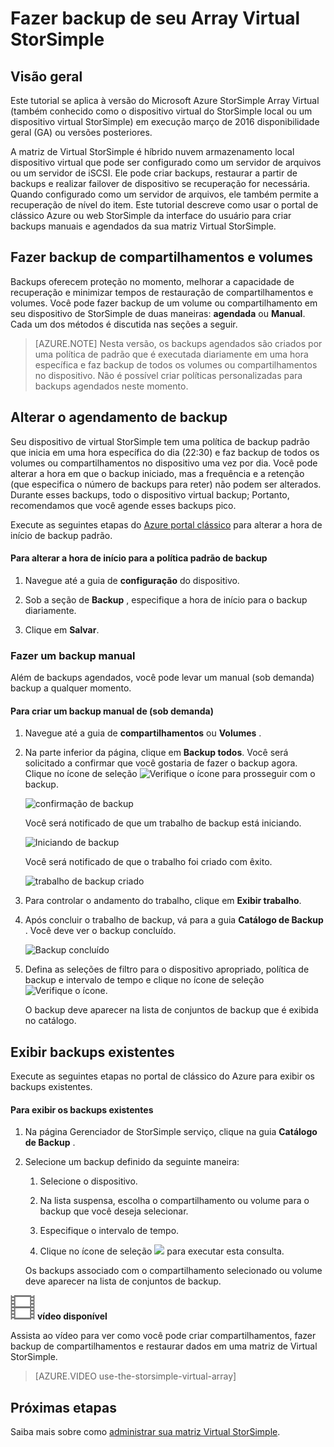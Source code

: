 <properties 
   pageTitle="Tutorial de backup Array Virtual StorSimple | Microsoft Azure"
   description="Descreve como fazer backup de Array Virtual StorSimple compartilhamentos e volumes."
   services="storsimple"
   documentationCenter="NA"
   authors="alkohli"
   manager="carmonm"
   editor="" />
<tags 
   ms.service="storsimple"
   ms.devlang="NA"
   ms.topic="article"
   ms.tgt_pltfrm="NA"
   ms.workload="TBD"
   ms.date="06/07/2016"
   ms.author="alkohli" />

# <a name="back-up-your-storsimple-virtual-array"></a>Fazer backup de seu Array Virtual StorSimple

## <a name="overview"></a>Visão geral 

Este tutorial se aplica à versão do Microsoft Azure StorSimple Array Virtual (também conhecido como o dispositivo virtual do StorSimple local ou um dispositivo virtual StorSimple) em execução março de 2016 disponibilidade geral (GA) ou versões posteriores.

A matriz de Virtual StorSimple é híbrido nuvem armazenamento local dispositivo virtual que pode ser configurado como um servidor de arquivos ou um servidor de iSCSI. Ele pode criar backups, restaurar a partir de backups e realizar failover de dispositivo se recuperação for necessária. Quando configurado como um servidor de arquivos, ele também permite a recuperação de nível do item. Este tutorial descreve como usar o portal de clássico Azure ou web StorSimple da interface do usuário para criar backups manuais e agendados da sua matriz Virtual StorSimple.


## <a name="back-up-shares-and-volumes"></a>Fazer backup de compartilhamentos e volumes

Backups oferecem proteção no momento, melhorar a capacidade de recuperação e minimizar tempos de restauração de compartilhamentos e volumes. Você pode fazer backup de um volume ou compartilhamento em seu dispositivo de StorSimple de duas maneiras: **agendada** ou **Manual**. Cada um dos métodos é discutida nas seções a seguir.

> [AZURE.NOTE] Nesta versão, os backups agendados são criados por uma política de padrão que é executada diariamente em uma hora específica e faz backup de todos os volumes ou compartilhamentos no dispositivo. Não é possível criar políticas personalizadas para backups agendados neste momento.

## <a name="change-the-backup-schedule"></a>Alterar o agendamento de backup

Seu dispositivo de virtual StorSimple tem uma política de backup padrão que inicia em uma hora específica do dia (22:30) e faz backup de todos os volumes ou compartilhamentos no dispositivo uma vez por dia. Você pode alterar a hora em que o backup iniciado, mas a frequência e a retenção (que especifica o número de backups para reter) não podem ser alterados. Durante esses backups, todo o dispositivo virtual backup; Portanto, recomendamos que você agende esses backups pico.

Execute as seguintes etapas do [Azure portal clássico](https://manage.windowsazure.com/) para alterar a hora de início de backup padrão.

#### <a name="to-change-the-start-time-for-the-default-backup-policy"></a>Para alterar a hora de início para a política padrão de backup

1. Navegue até a guia de **configuração** do dispositivo.

2. Sob a seção de **Backup** , especifique a hora de início para o backup diariamente.

3. Clique em **Salvar**.

### <a name="take-a-manual-backup"></a>Fazer um backup manual

Além de backups agendados, você pode levar um manual (sob demanda) backup a qualquer momento.

#### <a name="to-create-a-manual-on-demand-backup"></a>Para criar um backup manual de (sob demanda)

1. Navegue até a guia de **compartilhamentos** ou **Volumes** .

2. Na parte inferior da página, clique em **Backup todos**. Você será solicitado a confirmar que você gostaria de fazer o backup agora. Clique no ícone de seleção ![Verifique o ícone](./media/storsimple-ova-backup/image3.png) para prosseguir com o backup.

    ![confirmação de backup](./media/storsimple-ova-backup/image4.png)

    Você será notificado de que um trabalho de backup está iniciando.

    ![Iniciando de backup](./media/storsimple-ova-backup/image5.png)

    Você será notificado de que o trabalho foi criado com êxito.

    ![trabalho de backup criado](./media/storsimple-ova-backup/image7.png)

3. Para controlar o andamento do trabalho, clique em **Exibir trabalho**.

4. Após concluir o trabalho de backup, vá para a guia **Catálogo de Backup** . Você deve ver o backup concluído.

    ![Backup concluído](./media/storsimple-ova-backup/image8.png)

5. Defina as seleções de filtro para o dispositivo apropriado, política de backup e intervalo de tempo e clique no ícone de seleção ![Verifique o ícone](./media/storsimple-ova-backup/image3.png).

    O backup deve aparecer na lista de conjuntos de backup que é exibida no catálogo.

## <a name="view-existing-backups"></a>Exibir backups existentes

Execute as seguintes etapas no portal de clássico do Azure para exibir os backups existentes.

#### <a name="to-view-existing-backups"></a>Para exibir os backups existentes

1. Na página Gerenciador de StorSimple serviço, clique na guia **Catálogo de Backup** .

2. Selecione um backup definido da seguinte maneira:

    1. Selecione o dispositivo.

    2. Na lista suspensa, escolha o compartilhamento ou volume para o backup que você deseja selecionar.

    3. Especifique o intervalo de tempo.

    4. Clique no ícone de seleção ![](./media/storsimple-ova-backup/image3.png) para executar esta consulta.

    Os backups associado com o compartilhamento selecionado ou volume deve aparecer na lista de conjuntos de backup.

![video_icon](./media/storsimple-ova-backup/video_icon.png) **vídeo disponível**

Assista ao vídeo para ver como você pode criar compartilhamentos, fazer backup de compartilhamentos e restaurar dados em uma matriz de Virtual StorSimple.

> [AZURE.VIDEO use-the-storsimple-virtual-array]

## <a name="next-steps"></a>Próximas etapas

Saiba mais sobre como [administrar sua matriz Virtual StorSimple](storsimple-ova-web-ui-admin.md).
